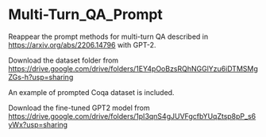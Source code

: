 # Multi-Turn_QA_Prompt

Reappear the prompt methods for multi-turn QA described in https://arxiv.org/abs/2206.14796 with GPT-2.

Download the dataset folder from https://drive.google.com/drive/folders/1EY4pOoBzsRQhNGGlYzu6iDTMSMgZGs-h?usp=sharing

An example of prompted Coqa dataset is included.

Download the fine-tuned GPT2 model from https://drive.google.com/drive/folders/1pI3qnS4gJUVFgcfbYUqZtsp8pP_s6yWx?usp=sharing

